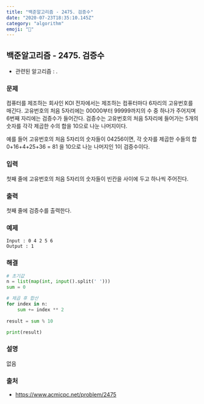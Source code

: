 ```yaml
---
title: "백준알고리즘 - 2475. 검증수"
date: "2020-07-23T18:35:10.145Z"
category: "algorithm"
emoji: "🏸"
---
```


## 백준알고리즘 - 2475. 검증수

- 관련된 알고리즘 : .

### 문제

컴퓨터를 제조하는 회사인 KOI 전자에서는 제조하는 컴퓨터마다 6자리의 고유번호를 매긴다. 고유번호의 처음 5자리에는 00000부터 99999까지의 수 중 하나가 주어지며 6번째 자리에는 검증수가 들어간다. 검증수는 고유번호의 처음 5자리에 들어가는 5개의 숫자를 각각 제곱한 수의 합을 10으로 나눈 나머지이다.

예를 들어 고유번호의 처음 5자리의 숫자들이 04256이면, 각 숫자를 제곱한 수들의 합 0+16+4+25+36 = 81 을 10으로 나눈 나머지인 1이 검증수이다.

### 입력

첫째 줄에 고유번호의 처음 5자리의 숫자들이 빈칸을 사이에 두고 하나씩 주어진다.

### 출력

첫째 줄에 검증수를 출력한다.

### 예제

```
Input : 0 4 2 5 6
Output : 1
```

### 해결

```python
# 초기값
n = list(map(int, input().split(' ')))
sum = 0

# 제곱 후 합산
for index in n:
    sum += index ** 2
    
result = sum % 10

print(result)
```

### 설명

없음

### 출처

- https://www.acmicpc.net/problem/2475
